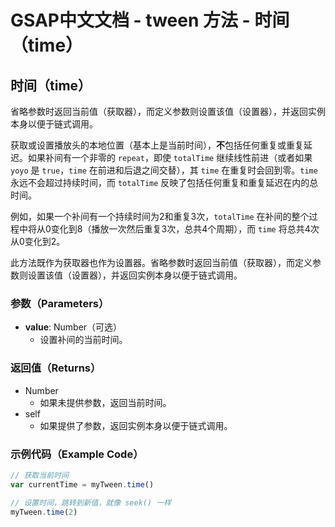 # GSAP中文文档 - tween 方法 - 时间（time）

## 时间（time）

省略参数时返回当前值（获取器），而定义参数则设置该值（设置器），并返回实例本身以便于链式调用。

获取或设置播放头的本地位置（基本上是当前时间），**不**包括任何重复或重复延迟。如果补间有一个非零的 `repeat`，即使 `totalTime` 继续线性前进（或者如果 `yoyo` 是 `true`，`time` 在前进和后退之间交替），其 `time` 在重复时会回到零。`time` 永远不会超过持续时间，而 `totalTime` 反映了包括任何重复和重复延迟在内的总时间。

例如，如果一个补间有一个持续时间为2和重复3次，`totalTime` 在补间的整个过程中将从0变化到8（播放一次然后重复3次，总共4个周期），而 `time` 将总共4次从0变化到2。

此方法既作为获取器也作为设置器。省略参数时返回当前值（获取器），而定义参数则设置该值（设置器），并返回实例本身以便于链式调用。

### 参数（Parameters）

- **value**: Number（可选）
  - 设置补间的当前时间。

### 返回值（Returns）

- Number
  - 如果未提供参数，返回当前时间。
- self
  - 如果提供了参数，返回实例本身以便于链式调用。

### 示例代码（Example Code）

```javascript
// 获取当前时间
var currentTime = myTween.time()

// 设置时间，跳转到新值，就像 seek() 一样
myTween.time(2)
```

